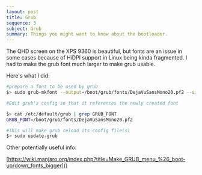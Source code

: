 ```yaml
---
layout: post
title: Grub
sequence: 3
subject: Grub
summary: Things you might want to know about the bootloader.
---
```


The QHD screen on the XPS 9360 is beautiful, but fonts are an issue in some cases because of HiDPI support in Linux being kinda fragmented.  I had to make the grub font much larger to make grub usable.  

Here's what I did:

```bash
#prepare a font to be used by grub
$> sudo grub-mkfont --output=/boot/grub/fonts/DejaVuSansMono20.pf2 --size=20 /usr/share/fonts/TTF/DejaVuSansMono.ttf

#Edit grub's config so that it references the newly created font

$> cat /etc/default/grub | grep GRUB_FONT
GRUB_FONT=/boot/grub/fonts/DejaVuSansMono20.pf2

#This will make grub reload its config file(s)
$> sudo update-grub
```

Other potentially useful info:

[https://wiki.manjaro.org/index.php?title=Make_GRUB_menu_%26_boot-up/down_fonts_bigger]()
